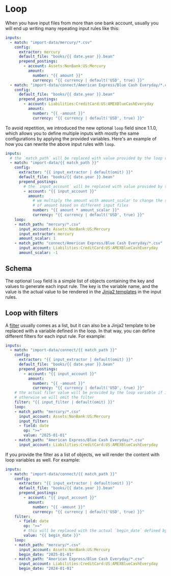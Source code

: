 # Loop

When you have input files from more than one bank account, usually you will end up writing many repeating input rules like this:

```yaml
inputs:
  - match: "import-data/mercury/*.csv"
    config:
      extractor: mercury
      default_file: "books/{{ date.year }}.bean"
      prepend_postings:
        - account: Assets:NonBank:US:Mercury
          amount:
            number: "{{ amount }}"
            currency: "{{ currency | default('USD', true) }}"
  - match: "import-data/connect/American Express/Blue Cash Everyday/*.csv"
    config:
      default_file: "books/{{ date.year }}.bean"
      prepend_postings:
        - account: Liabilities:CreditCard:US:AMEXBlueCashEveryday
          amount:
            number: "{{ -amount }}"
            currency: "{{ currency | default('USD', true) }}"
```

To avoid repetition, we introduced the new optional `loop` field since 1.1.0, which allows you to define multiple inputs with mostly the same configurations by applying the provided variables.
Here's an example of how you can rewrite the above input rules with `loop`.

```yaml
inputs:
  # the `match_path` will be replaced with value provided by the loop variable
  - match: "import-data/{{ match_path }}"
    config:
      extractor: "{{ input_extractor | default(omit) }}"
      default_file: "books/{{ date.year }}.bean"
      prepend_postings:
        # the `input_account` will be replaced with value provided by the loop variable
        - account: "{{ input_account }}"
          amount:
            # we multiply the amount with amount_scalar to change the sign
            # of amount based on different input files
            number: "{{ amount * amount_scalar }}"
            currency: "{{ currency | default('USD', true) }}"
    loop:
    - match_path: "mercury/*.csv"
      input_account: Assets:NonBank:US:Mercury
      input_extractor: mercury
      amount_scalar: 1
    - match_path: "connect/American Express/Blue Cash Everyday/*.csv"
      input_account: Liabilities:CreditCard:US:AMEXBlueCashEveryday
      amount_scalar: -1
```

## Schema

The optional `loop` field is a simple list of objects containing the key and values to generate each input rule.
The key is the variable name, and the value is the actual value to be rendered in the [Jinja2 templates](https://jinja.palletsprojects.com/en/stable/) in the input rules.

## Loop with filters

A [filter](./filter.md) usually comes as a list, but it can also be a Jinja2 template to be replaced with a variable defined in the loop. In that way, you can define different filters for each input rule. For example:

```yaml
inputs:
  - match: "import-data/connect/{{ match_path }}"
    config:
      extractor: "{{ input_extractor | default(omit) }}"
      default_file: "books/{{ date.year }}.bean"
      prepend_postings:
        - account: "{{ input_account }}"
          amount:
            number: "{{ -amount }}"
            currency: "{{ currency | default('USD', true) }}"
    # the actual filer value will be provided by the loop variable if it's present,
    # otherwise we will omit the filter 
    filter: "{{ input_filter | default(omit) }}"
    loop:
    - match_path: "mercury/*.csv"
      input_account: Assets:NonBank:US:Mercury
      input_filter: 
      - field: date
        op: ">="
        value: "2025-01-01"
    - match_path: "American Express/Blue Cash Everyday/*.csv"
      input_account: Liabilities:CreditCard:US:AMEXBlueCashEveryday
```

If you provide the filter as a list of objects, we will render the content with loop variables as well. For example:

```yaml
inputs:
  - match: "import-data/connect/{{ match_path }}"
    config:
      extractor: "{{ input_extractor | default(omit) }}"
      default_file: "books/{{ date.year }}.bean"
      prepend_postings:
        - account: "{{ input_account }}"
          amount:
            number: "{{ -amount }}"
            currency: "{{ currency | default('USD', true) }}"
    filter:
      - field: date
        op: ">="
        # this will be replaced with the actual `begin_date` defined by the loop variables
        value: "{{ begin_date }}"
    loop:
    - match_path: "mercury/*.csv"
      input_account: Assets:NonBank:US:Mercury
      begin_date: "2025-01-01"
    - match_path: "American Express/Blue Cash Everyday/*.csv"
      input_account: Liabilities:CreditCard:US:AMEXBlueCashEveryday
      begin_date: "2024-01-01"
```
